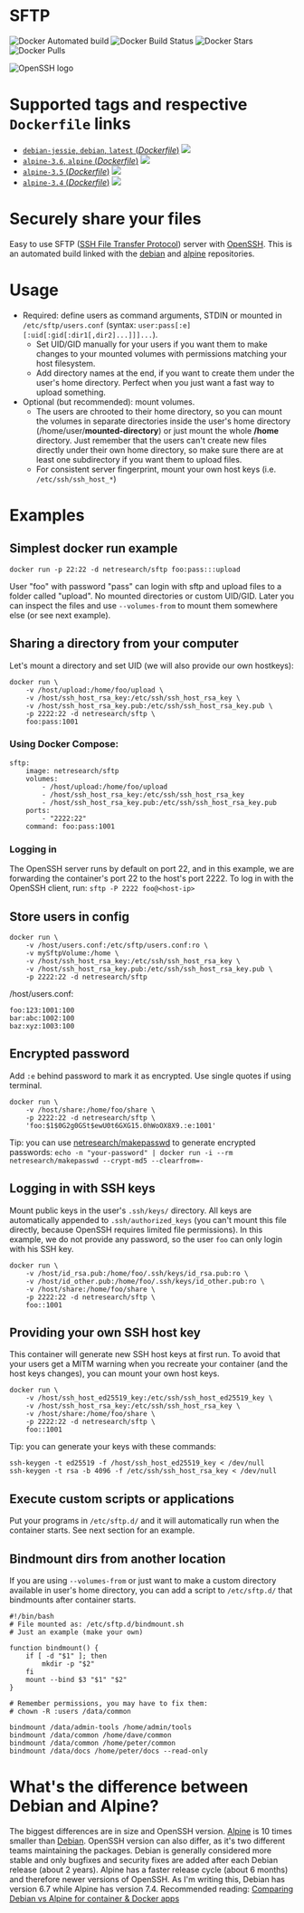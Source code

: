 # SFTP

![Docker Automated build](https://img.shields.io/docker/automated/netresearch/sftp.svg) ![Docker Build Status](https://img.shields.io/docker/build/netresearch/sftp.svg) ![Docker Stars](https://img.shields.io/docker/stars/netresearch/sftp.svg) ![Docker Pulls](https://img.shields.io/docker/pulls/netresearch/sftp.svg)

![OpenSSH logo](https://raw.githubusercontent.com/netresearch/docker-sftp/master/openssh.png "Powered by OpenSSH")

# Supported tags and respective `Dockerfile` links

- [`debian-jessie`, `debian`, `latest` (*Dockerfile*)](https://github.com/netresearch/sftp/blob/master/Dockerfile) [![](https://images.microbadger.com/badges/image/netresearch/sftp.svg)](http://microbadger.com/images/netresearch/sftp "Get your own image badge on microbadger.com")
- [`alpine-3.6`, `alpine` (*Dockerfile*)](https://github.com/netresearch/sftp/blob/alpine/Dockerfile) [![](https://images.microbadger.com/badges/image/netresearch/sftp:alpine.svg)](http://microbadger.com/images/netresearch/sftp:alpine "Get your own image badge on microbadger.com")
- [`alpine-3.5` (*Dockerfile*)](https://github.com/netresearch/sftp/blob/alpine-3.5/Dockerfile) [![](https://images.microbadger.com/badges/image/netresearch/sftp:alpine-3.5.svg)](http://microbadger.com/images/netresearch/sftp:alpine "Get your own image badge on microbadger.com")
- [`alpine-3.4` (*Dockerfile*)](https://github.com/netresearch/sftp/blob/alpine-3.4/Dockerfile) [![](https://images.microbadger.com/badges/image/netresearch/sftp:alpine-3.4.svg)](http://microbadger.com/images/netresearch/sftp:alpine-3.4 "Get your own image badge on microbadger.com")

# Securely share your files

Easy to use SFTP ([SSH File Transfer Protocol](https://en.wikipedia.org/wiki/SSH_File_Transfer_Protocol)) server with [OpenSSH](https://en.wikipedia.org/wiki/OpenSSH).
This is an automated build linked with the [debian](https://hub.docker.com/_/debian/) and [alpine](https://hub.docker.com/_/alpine/) repositories.

# Usage

- Required: define users as command arguments, STDIN or mounted in `/etc/sftp/users.conf`
  (syntax: `user:pass[:e][:uid[:gid[:dir1[,dir2]...]]]...`).
  - Set UID/GID manually for your users if you want them to make changes to
    your mounted volumes with permissions matching your host filesystem.
  - Add directory names at the end, if you want to create them under the user's
    home directory. Perfect when you just want a fast way to upload something.
- Optional (but recommended): mount volumes.
  - The users are chrooted to their home directory, so you can mount the
    volumes in separate directories inside the user's home directory
    (/home/user/**mounted-directory**) or just mount the whole **/home** directory.
    Just remember that the users can't create new files directly under their
    own home directory, so make sure there are at least one subdirectory if you
    want them to upload files.
  - For consistent server fingerprint, mount your own host keys (i.e. `/etc/ssh/ssh_host_*`)

# Examples

## Simplest docker run example

```
docker run -p 22:22 -d netresearch/sftp foo:pass:::upload
```

User "foo" with password "pass" can login with sftp and upload files to a folder called "upload". No mounted directories or custom UID/GID. Later you can inspect the files and use `--volumes-from` to mount them somewhere else (or see next example).

## Sharing a directory from your computer

Let's mount a directory and set UID (we will also provide our own hostkeys):

```
docker run \
    -v /host/upload:/home/foo/upload \
    -v /host/ssh_host_rsa_key:/etc/ssh/ssh_host_rsa_key \
    -v /host/ssh_host_rsa_key.pub:/etc/ssh/ssh_host_rsa_key.pub \
    -p 2222:22 -d netresearch/sftp \
    foo:pass:1001
```

### Using Docker Compose:

```
sftp:
    image: netresearch/sftp
    volumes:
        - /host/upload:/home/foo/upload
        - /host/ssh_host_rsa_key:/etc/ssh/ssh_host_rsa_key
        - /host/ssh_host_rsa_key.pub:/etc/ssh/ssh_host_rsa_key.pub
    ports:
        - "2222:22"
    command: foo:pass:1001
```

### Logging in

The OpenSSH server runs by default on port 22, and in this example, we are
forwarding the container's port 22 to the host's port 2222. To log in with the
OpenSSH client, run: `sftp -P 2222 foo@<host-ip>`

## Store users in config

```
docker run \
    -v /host/users.conf:/etc/sftp/users.conf:ro \
    -v mySftpVolume:/home \
    -v /host/ssh_host_rsa_key:/etc/ssh/ssh_host_rsa_key \
    -v /host/ssh_host_rsa_key.pub:/etc/ssh/ssh_host_rsa_key.pub \
    -p 2222:22 -d netresearch/sftp
```

/host/users.conf:

```
foo:123:1001:100
bar:abc:1002:100
baz:xyz:1003:100
```

## Encrypted password

Add `:e` behind password to mark it as encrypted. Use single quotes if using terminal.

```
docker run \
    -v /host/share:/home/foo/share \
    -p 2222:22 -d netresearch/sftp \
    'foo:$1$0G2g0GSt$ewU0t6GXG15.0hWoOX8X9.:e:1001'
```

Tip: you can use [netresearch/makepasswd](https://hub.docker.com/r/netresearch/makepasswd/) to generate encrypted passwords:
`echo -n "your-password" | docker run -i --rm netresearch/makepasswd --crypt-md5 --clearfrom=-`

## Logging in with SSH keys

Mount public keys in the user's `.ssh/keys/` directory. All keys are
automatically appended to `.ssh/authorized_keys` (you can't mount this file
directly, because OpenSSH requires limited file permissions). In this example,
we do not provide any password, so the user `foo` can only login with his SSH
key.

```
docker run \
    -v /host/id_rsa.pub:/home/foo/.ssh/keys/id_rsa.pub:ro \
    -v /host/id_other.pub:/home/foo/.ssh/keys/id_other.pub:ro \
    -v /host/share:/home/foo/share \
    -p 2222:22 -d netresearch/sftp \
    foo::1001
```

## Providing your own SSH host key

This container will generate new SSH host keys at first run. To avoid that your
users get a MITM warning when you recreate your container (and the host keys
changes), you can mount your own host keys.

```
docker run \
    -v /host/ssh_host_ed25519_key:/etc/ssh/ssh_host_ed25519_key \
    -v /host/ssh_host_rsa_key:/etc/ssh/ssh_host_rsa_key \
    -v /host/share:/home/foo/share \
    -p 2222:22 -d netresearch/sftp \
    foo::1001
```

Tip: you can generate your keys with these commands:

```
ssh-keygen -t ed25519 -f /host/ssh_host_ed25519_key < /dev/null
ssh-keygen -t rsa -b 4096 -f /etc/ssh/ssh_host_rsa_key < /dev/null
```

## Execute custom scripts or applications

Put your programs in `/etc/sftp.d/` and it will automatically run when the container starts.
See next section for an example.

## Bindmount dirs from another location

If you are using `--volumes-from` or just want to make a custom directory
available in user's home directory, you can add a script to `/etc/sftp.d/` that
bindmounts after container starts.

```
#!/bin/bash
# File mounted as: /etc/sftp.d/bindmount.sh
# Just an example (make your own)

function bindmount() {
    if [ -d "$1" ]; then
        mkdir -p "$2"
    fi
    mount --bind $3 "$1" "$2"
}

# Remember permissions, you may have to fix them:
# chown -R :users /data/common

bindmount /data/admin-tools /home/admin/tools
bindmount /data/common /home/dave/common
bindmount /data/common /home/peter/common
bindmount /data/docs /home/peter/docs --read-only
```

# What's the difference between Debian and Alpine?

The biggest differences are in size and OpenSSH version.
[Alpine](https://hub.docker.com/_/alpine/) is 10 times smaller than
[Debian](https://hub.docker.com/_/debian/). OpenSSH version can also differ, as
it's two different teams maintaining the packages. Debian is generally
considered more stable and only bugfixes and security fixes are added after
each Debian release (about 2 years). Alpine has a faster release cycle (about 6
months) and therefore newer versions of OpenSSH. As I'm writing this, Debian
has version 6.7 while Alpine has version 7.4. Recommended reading:
[Comparing Debian vs Alpine for container & Docker apps](https://www.turnkeylinux.org/blog/alpine-vs-debian)
